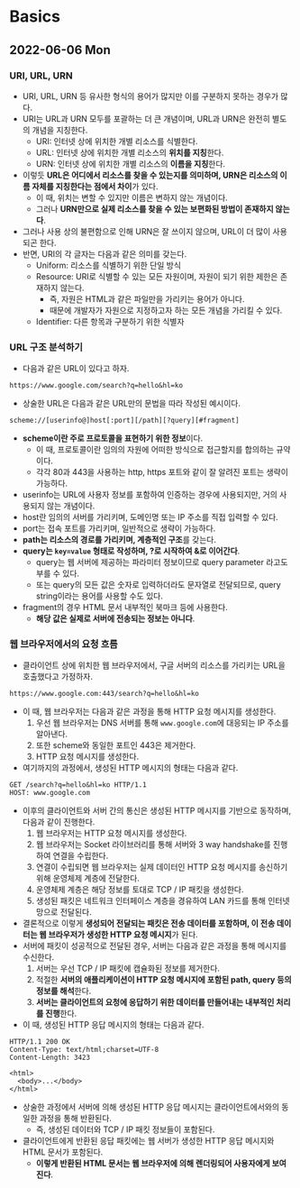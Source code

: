 # Basics
## 2022-06-06 Mon

### URI, URL, URN
* URI, URL, URN 등 유사한 형식의 용어가 많지만 이를 구분하지 못하는 경우가 많다.
* URI는 URL과 URN 모두를 포괄하는 더 큰 개념이며, URL과 URN은 완전히 별도의 개념을 지칭한다.
  * URI: 인터넷 상에 위치한 개별 리소스를 식별한다.
  * URL: 인터넷 상에 위치한 개별 리소스의 **위치를 지칭**한다.
  * URN: 인터넷 상에 위치한 개별 리소스의 **이름을 지칭**한다.
* 이렇듯 **URL은 어디에서 리소스를 찾을 수 있는지를 의미하며, URN은 리소스의 이름 자체를 지칭한다는 점에서 차이**가 있다.
  * 이 때, 위치는 변할 수 있지만 이름은 변하지 않는 개념이다.
  * 그러나 **URN만으로 실제 리소스를 찾을 수 있는 보편화된 방법이 존재하지 않는다**.
* 그러나 사용 상의 불편함으로 인해 URN은 잘 쓰이지 않으며, URL이 더 많이 사용되곤 한다.
* 반면, URI의 각 글자는 다음과 같은 의미를 갖는다.
  * Uniform: 리소스를 식별하기 위한 단일 방식
  * Resource: URI로 식별할 수 있는 모든 자원이며, 자원이 되기 위한 제한은 존재하지 않는다.
    * 즉, 자원은 HTML과 같은 파일만을 가리키는 용어가 아니다.
    * 때문에 개발자가 자원으로 지정하고자 하는 모든 개념을 가리킬 수 있다.
  * Identifier: 다른 항목과 구분하기 위한 식별자

### URL 구조 분석하기
* 다음과 같은 URL이 있다고 하자.
```
https://www.google.com/search?q=hello&hl=ko
```
* 상술한 URL은 다음과 같은 URL만의 문법을 따라 작성된 예시이다.
```
scheme://[userinfo@]host[:port][/path][?query][#fragment]
```
* **scheme이란 주로 프로토콜을 표현하기 위한 정보**이다.
  * 이 때, 프로토콜이란 임의의 자원에 어떠한 방식으로 접근할지를 합의하는 규약이다.
  * 각각 80과 443을 사용하는 http, https 포트와 같이 잘 알려진 포트는 생략이 가능하다.
* userinfo는 URL에 사용자 정보를 포함하여 인증하는 경우에 사용되지만, 거의 사용되지 않는 개념이다.
* host란 임의의 서버를 가리키며, 도메인명 또는 IP 주소를 직접 입력할 수 있다.
* port는 접속 포트를 가리키며, 일반적으로 생략이 가능하다.
* **path는 리소스의 경로를 가리키며, 계층적인 구조**를 갖는다.
* **query는 `key=value` 형태로 작성하며, ?로 시작하여 &로 이어간다**.
  * query는 웹 서버에 제공하는 파라미터 정보이므로 query parameter 라고도 부를 수 있다. 
  * 또는 query의 모든 값은 숫자로 입력하더라도 문자열로 전달되므로, query string이라는 용어를 사용할 수도 있다.
* fragment의 경우 HTML 문서 내부적인 북마크 등에 사용한다.
  * **해당 값은 실제로 서버에 전송되는 정보는 아니다**.

### 웹 브라우저에서의 요청 흐름
* 클라이언트 상에 위치한 웹 브라우저에서, 구글 서버의 리소스를 가리키는 URL을 호출했다고 가정하자.
```
https://www.google.com:443/search?q=hello&hl=ko
```
* 이 때, 웹 브라우저는 다음과 같은 과정을 통해 HTTP 요청 메시지를 생성한다.
  1. 우선 웹 브라우저는 DNS 서버를 통해 `www.google.com`에 대응되는 IP 주소를 알아낸다.
  2. 또한 scheme와 동일한 포트인 443은 제거한다.
  3. HTTP 요청 메시지를 생성한다.
* 여기까지의 과정에서, 생성된 HTTP 메시지의 형태는 다음과 같다.
```
GET /search?q=hello&hl=ko HTTP/1.1
HOST: www.google.com
```
* 이후의 클라이언트와 서버 간의 통신은 생성된 HTTP 메시지를 기반으로 동작하며, 다음과 같이 진행한다.
  1. 웹 브라우저는 HTTP 요청 메시지를 생성한다.
  2. 웹 브라우저는 Socket 라이브러리를 통해 서버와 3 way handshake를 진행하여 연결을 수립한다.
  3. 연결이 수립되면 웹 브라우저는 실제 데이터인 HTTP 요청 메시지를 송신하기 위해 운영체제 계층에 전달한다.
  4. 운영체제 계층은 해당 정보를 토대로 TCP / IP 패킷을 생성한다.
  5. 생성된 패킷은 네트워크 인터페이스 계층을 경유하여 LAN 카드를 통해 인터넷 망으로 전달된다.
* 결론적으로 이렇게 **생성되어 전달되는 패킷은 전송 데이터를 포함하며, 이 전송 데이터는 웹 브라우저가 생성한 HTTP 요청 메시지**가 된다.
* 서버에 패킷이 성공적으로 전달된 경우, 서버는 다음과 같은 과정을 통해 메시지를 수신한다.
  1. 서버는 우선 TCP / IP 패킷에 캡슐화된 정보를 제거한다.
  2. 적절한 **서버의 애플리케이션이 HTTP 요청 메시지에 포함된 path, query 등의 정보를 해석**한다.
  3. **서버는 클라이언트의 요청에 응답하기 위한 데이터를 만들어내는 내부적인 처리를 진행**한다.
* 이 때, 생성된 HTTP 응답 메시지의 형태는 다음과 같다.
```
HTTP/1.1 200 OK
Content-Type: text/html;charset=UTF-8
Content-Length: 3423

<html>
  <body>...</body>
</html>
```
* 상술한 과정에서 서버에 의해 생성된 HTTP 응답 메시지는 클라이언트에서와의 동일한 과정을 통해 반환된다.
  * 즉, 생성된 데이터와 TCP / IP 패킷 정보들이 포함된다.
* 클라이언트에게 반환된 응답 패킷에는 웹 서버가 생성한 HTTP 응답 메시지와 HTML 문서가 포함된다.
  * **이렇게 반환된 HTML 문서는 웹 브라우저에 의해 렌더링되어 사용자에게 보여진다**.